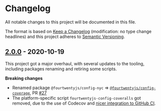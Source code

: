 # Changelog

All notable changes to this project will be documented in this file.

The format is based on [Keep a Changelog](http://keepachangelog.com/en/1.0.0/)
(modification: no type change headlines) and this project adheres to
[Semantic Versioning](http://semver.org/spec/v2.0.0.html).

## [2.0.0] - 2020-10-19

This project got a major overhaul, with several updates to the tooling, including packages renaming and retiring some scripts.

**Breaking changes**

- Renamed package `@fourtwentyjs/config-nyc` => [`@fourtwentyjs/config-coverage`](https://github.com/420integrated/fourtwentyjs-config/tree/master/packages/coverage), PR [#27](https://github.com/420integrated/fourtwentyjs-config/pull/27)
- The platform-specific script `fourtwentyjs-config-coveralls` got removed, due to the use of Codecov and [nicer integration to GitHub CI](https://github.com/codecov/codecov-action).

[2.0.0]: https://github.com/420integrated/fourtwentyjs-vm/compare/%40fourtwentyjs%2Fconfig%401.1.1...%40fourtwentyjs%2Fconfig%402.0.0

